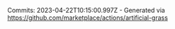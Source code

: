 Commits: 2023-04-22T10:15:00.997Z - Generated via https://github.com/marketplace/actions/artificial-grass
<br>
